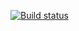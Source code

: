 [![Build status](https://ci.appveyor.com/api/projects/status/anw3b1s3rdhonp2d?svg=true)](https://ci.appveyor.com/project/Alexnoh87/unit2)
